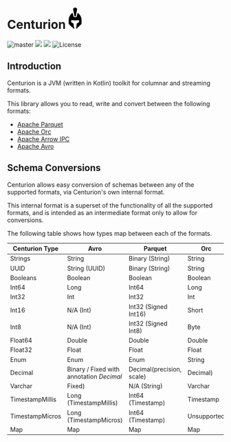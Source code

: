 # Centurion <img src="logo.png" height="50">

![master](https://github.com/sksamuel/centurion/workflows/master/badge.svg)
[<img src="https://img.shields.io/maven-central/v/com.sksamuel.centurion/centurion-schemas.svg?label=latest%20release"/>](http://search.maven.org/#search%7Cga%7C1%7Ccenturion)
[<img src="https://img.shields.io/nexus/s/https/oss.sonatype.org/com.sksamuel.centurion/centurion-schemas.svg?label=latest%20snapshot&style=plastic"/>](https://oss.sonatype.org/content/repositories/snapshots/com/sksamuel/centurion/)
![License](https://img.shields.io/github/license/sksamuel/centurion.svg?style=plastic)

## Introduction

Centurion is a JVM (written in Kotlin) toolkit for columnar and streaming formats.

This library allows you to read, write and convert between the following formats:

* [Apache Parquet](https://parquet.apache.org)
* [Apache Orc](https://orc.apache.org)
* [Apache Arrow IPC](https://arrow.apache.org)
* [Apache Avro](https://avro.apache.org)

## Schema Conversions

Centurion allows easy conversion of schemas between any of the supported formats, via Centurion's own internal format.

This internal format is a superset of the functionality of all the supported formats, and is intended as an intermediate
format only to allow for conversions.

The following table shows how types map between each of the formats.

| Centurion Type  | Avro                                     | Parquet                   | Orc         | Arrow               |
|-----------------|------------------------------------------|---------------------------|-------------|---------------------|
| Strings         | String                                   | Binary (String)           | String      | Utf8                |
| UUID            | String (UUID)                            | Binary (String)           | String      | Utf8                |
| Booleans        | Boolean                                  | Boolean                   | Boolean     | Bool                |
| Int64           | Long                                     | Int64                     | Long        | Int64 Signed        |
| Int32           | Int                                      | Int32                     | Int         | Int32 Signed        |
| Int16           | N/A (Int)                                | Int32 (Signed Int16)      | Short       | Int16 Signed        |
| Int8            | N/A (Int)                                | Int32 (Signed Int8)       | Byte        | Int8 Signed         |
| Float64         | Double                                   | Double                    | Double      | FloatingPointDouble |
| Float32         | Float                                    | Float                     | Float       | FloatingPointSingle |
| Enum            | Enum                                     | Enum                      | String      | String              |
| Decimal         | Binary / Fixed with annotation _Decimal_ | Decimal(precision, scale) | Decimal)    | Decimal             |
| Varchar         | Fixed)                                   | N/A (String)              | Varchar     | N/A (String)        |
| TimestampMillis | Long (TimestampMillis)                   | Int64 (Timestamp)         | Timestamp   | Timestamp (Millis)  |
| TimestampMicros | Long (TimestampMicros)                   | Int64 (Timestamp)         | Unsupported | Timestamp (Micros)  |
| Map             | Map                                      | Map                       | Map         | Map                 |
